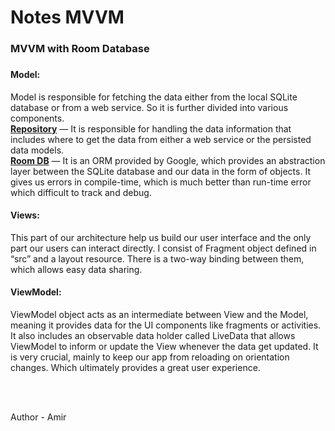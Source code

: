 # Notes MVVM

<h3>MVVM with Room Database<h3>

<h4>Model:</h4>
Model is responsible for fetching the data either from the local SQLite database or from a web service. So it is further divided into various components.
<br>
  <b><u>Repository</u></b> — It is responsible for handling the data information that includes where to get the data from either a web service or the persisted data models.
<br>
  <b><u>Room DB</u></b> — It is an ORM provided by Google, which provides an abstraction layer between the SQLite database and our data in the form of objects. It gives us errors in compile-time, which is much better than run-time error which difficult to track and debug.
  
<br>

<h4>Views:</h4>
This part of our architecture help us build our user interface and the only part our users can interact directly. I consist of Fragment object defined in “src” and a layout resource. There is a two-way binding between them, which allows easy data sharing.

<br>

<h4>ViewModel:</h4>
ViewModel object acts as an intermediate between View and the Model, meaning it provides data for the UI components like fragments or activities. It also includes an observable data holder called LiveData that allows ViewModel to inform or update the View whenever the data get updated. It is very crucial, mainly to keep our app from reloading on orientation changes. Which ultimately provides a great user experience.

<br><br>

Author - Amir
